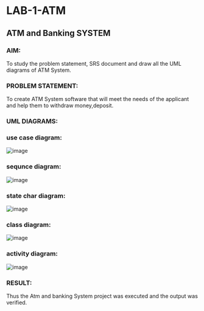 # LAB-1-ATM
## ATM and Banking SYSTEM
### AIM: 
To study the problem statement, SRS document and draw all the UML diagrams of ATM
System.
### PROBLEM STATEMENT:
To create ATM System software that will meet the needs of the applicant and help them
to withdraw money,deposit.
### UML DIAGRAMS:
### use case diagram:
![image](https://github.com/kanishka2305/LAB-1-ATM/assets/113497357/dc73c725-f223-4630-8899-eca28419828d)
### sequnce diagram:
![image](https://github.com/kanishka2305/LAB-1-ATM/assets/113497357/25640213-17d9-41d4-b5f5-549f592479f3)
### state char diagram:
![image](https://github.com/kanishka2305/LAB-1-ATM/assets/113497357/48c18830-07de-40b9-916b-29c76deab4ba)
### class diagram:
![image](https://github.com/kanishka2305/LAB-1-ATM/assets/113497357/0e5d37b3-fe9d-4bac-83ec-39606fcc42bb)
### activity diagram:
![image](https://github.com/kanishka2305/LAB-1-ATM/assets/113497357/434db6fc-ce53-4fa9-8857-a80414ef98cf)






### RESULT: 
Thus the Atm and banking System project was executed and the output was verified.
